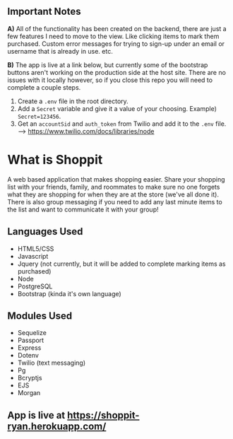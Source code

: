 ## Important Notes
**A)** All of the functionality has been created on the backend, there are just a few features I need to move to the view.  Like clicking items to mark them purchased.  Custom error messages for trying to sign-up under an email or username that is already in use. etc.

**B)** The app is live at a link below, but currently some of the bootstrap buttons aren't working on the production side at the host site.  There are no issues with it locally however, so if you close this repo you will need to complete a couple steps. 
1. Create a `.env` file in the root directory. 
2. Add a `Secret` variable and give it a value of your choosing.  Example) `Secret=123456`.
3. Get an `accountSid` and `auth_token` from Twilio and add it to the `.env` file.  --> https://www.twilio.com/docs/libraries/node

# What is Shoppit
A web based application that makes shopping easier.  Share your shopping list with your friends, family, and roommates to make sure no one forgets what they are shopping for when they are at the store (we've all done it).  There is also group messaging if you need to add any last minute items to the list and want to communicate it with your group!

## Languages Used
* HTML5/CSS
* Javascript
* Jquery (not currently, but it will be added to complete marking items as purchased)
* Node
* PostgreSQL
* Bootstrap (kinda it's own language)

## Modules Used
* Sequelize 
* Passport
* Express
* Dotenv
* Twilio (text messaging)
* Pg
* Bcryptjs
* EJS
* Morgan

## App is live at https://shoppit-ryan.herokuapp.com/